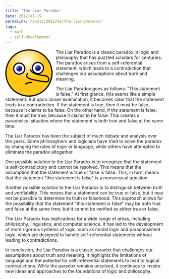 ```yaml
---
title: 'The Liar Paradox'
date: 2012-01-19
permalink: /posts/2012/01/the-liar-paradox/
tags:
  - math
  - self-development
---
```


<img width="150" alt="liar" src="/images/posts/the-liar-paradox.png" style="float: left; margin-right: 10px;" /> The Liar Paradox is a classic paradox in logic and philosophy that has puzzled scholars for centuries. The paradox arises from a self-referential statement, which leads to a contradiction that challenges our assumptions about truth and meaning.

The Liar Paradox goes as follows: "This statement is false." At first glance, this seems like a simple statement. But upon closer examination, it becomes clear that the statement leads to a contradiction. If the statement is true, then it must be false, because it claims to be false. On the other hand, if the statement is false, then it must be true, because it claims to be false. This creates a paradoxical situation where the statement is both true and false at the same time.

The Liar Paradox has been the subject of much debate and analysis over the years. Some philosophers and logicians have tried to solve the paradox by changing the rules of logic or language, while others have attempted to eliminate the paradox altogether.

One possible solution to the Liar Paradox is to recognize that the statement is self-contradictory and cannot be resolved. This means that the assumption that the statement is true or false is false. This, in turn, means that the statement "this statement is false" is a nonsensical question.

Another possible solution to the Liar Paradox is to distinguish between truth and verifiability. This means that a statement can be true or false, but it may not be possible to determine its truth or falsehood. This approach allows for the possibility that the statement "this statement is false" may be both true and false at the same time, but it cannot be verified as either true or false.

The Liar Paradox has implications for a wide range of areas, including philosophy, linguistics, and computer science. It has led to the development of more rigorous systems of logic, such as modal logic and paraconsistent logic, which are designed to handle self-referential statements without leading to contradictions.

In conclusion, the Liar Paradox is a classic paradox that challenges our assumptions about truth and meaning. It highlights the limitations of language and the potential for self-referential statements to lead to logical contradictions. While the paradox remains unsolved, it continues to inspire new ideas and approaches to the foundations of logic and philosophy.
